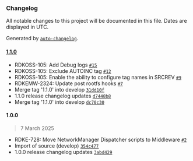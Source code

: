 ### Changelog

All notable changes to this project will be documented in this file. Dates are displayed in UTC.

Generated by [`auto-changelog`](https://github.com/CookPete/auto-changelog).

#### [1.1.0](https://github.com/rdkcentral/meta-rdk-auxiliary/compare/1.0.0...1.1.0)

- RDKOSS-105: Add Debug logs [`#15`](https://github.com/rdkcentral/meta-rdk-auxiliary/pull/15)
- RDKOSS-105: Exclude AUTOINC tag [`#12`](https://github.com/rdkcentral/meta-rdk-auxiliary/pull/12)
- RDKOSS-105: Enable the ability to configure tag names in SRCREV [`#9`](https://github.com/rdkcentral/meta-rdk-auxiliary/pull/9)
- RDKEMW-2324: Update post rootfs hooks [`#7`](https://github.com/rdkcentral/meta-rdk-auxiliary/pull/7)
- Merge tag '1.1.0' into develop [`31dd10f`](https://github.com/rdkcentral/meta-rdk-auxiliary/commit/31dd10fc142e398e78773182f03333697476389b)
- 1.1.0 release changelog updates [`d7448b8`](https://github.com/rdkcentral/meta-rdk-auxiliary/commit/d7448b8f7341735d5801b1aa1d633335946d7692)
- Merge tag '1.1.0' into develop [`dc70c30`](https://github.com/rdkcentral/meta-rdk-auxiliary/commit/dc70c30cb37362dac143a65be1f8c092e6df0090)

#### 1.0.0

> 7 March 2025

- RDKE-728: Move NetworkManager Dispatcher scripts to Middleware [`#2`](https://github.com/rdkcentral/meta-rdk-auxiliary/pull/2)
- Import of source (develop) [`354c477`](https://github.com/rdkcentral/meta-rdk-auxiliary/commit/354c4771a80d184870662445b0bcfcba40272e45)
- 1.0.0 release changelog updates [`3abd429`](https://github.com/rdkcentral/meta-rdk-auxiliary/commit/3abd429e1213cdb0fa2633794600a01ff0cf5018)
